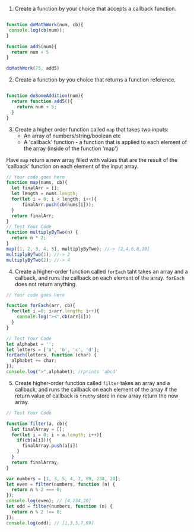 1. Create a function by your choice that accepts a callback function.
```js

function doMathWork(num, cb){
 console.log(cb(num));
}

function add5(num){
  return num + 5
}

doMathWork(75, add5)
```

2. Create a function by you choice that returns a function reference.

```js

function doSomeAddition(num){
  return function add5(){
    return num + 5;
  }
}

```

3. Create a higher order function called `map` that takes two inputs:
   - An array of numbers/string/boolean etc
   - A 'callback' function - a function that is applied to each element of the array (inside of the function 'map')

Have `map` return a new array filled with values that are the result of the 'callback' function on each element of the input array.

```js
// Your code goes here
function map(nums, cb){
  let finalArr = [];
  let length = nums.length;
  for(let i = 0; i < length; i++){
      finalArr.push(cb(nums[i]));
  }
  return finalArr;
}
// Test Your Code
function multiplyByTwo(n) {
  return n * 2;
}
map([1, 2, 3, 4, 5], multiplyByTwo); //-> [2,4,6,8,10]
multiplyByTwo(1); //-> 2
multiplyByTwo(2); //-> 4
```

4. Create a higher-order function called `forEach` taht takes an array and a callback, and runs the callback on each element of the array. `forEach` does not return anything.

```js
// Your code goes here

function forEach(arr, cb){
  for(let i =0; i<arr.length; i++){
    console.log("><",cb(arr[i]))
  }
}

// Test Your Code
let alphabet = '';
let letters = ['a', 'b', 'c', 'd'];
forEach(letters, function (char) {
  alphabet += char;
});
console.log(">",alphabet); //prints 'abcd'
```

5. Create higher-order function called `filter` takes an array and a callback, and runs the callback on each element of the array if the return value of callback is `truthy` store in new array return the new array.

```js
// Test Your Code

function filter(a, cb){
  let finalArray = [];
  for(let i = 0; i < a.length; i++){
    if(cb(a[i])){
      finalArray.push(a[i])
    }
  }
  return finalArray;
}

var numbers = [1, 3, 5, 4, 7, 89, 234, 20];
let even = filter(numbers, function (n) {
  return n % 2 === 0;
});
console.log(even); // [4,234,20]
let odd = filter(numbers, function (n) {
  return n % 2 !== 0;
});
console.log(odd); // [1,3,5,7,89]
```
